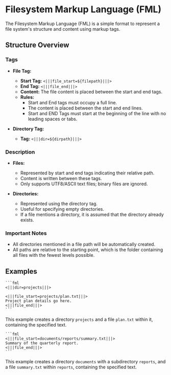 # Filesystem Markup Language (FML)

The Filesystem Markup Language (FML) is a simple format to represent a file system's structure and content using markup tags.

## Structure Overview

### Tags

- **File Tag:**
  - **Start Tag:** `<|||file_start=${filepath}|||>`
  - **End Tag:** `<|||file_end|||>`
  - **Content:** The file content is placed between the start and end tags.
  - **Rules:**
    - Start and End tags must occupy a full line.
    - The content is placed between the start and end lines.
    - Start and END Tags must start at the beginning of the line with no leading spaces or tabs.

- **Directory Tag:**
  - **Tag:** `<|||dir=${dirpath}|||>`

### Description

- **Files:**
  - Represented by start and end tags indicating their relative path.
  - Content is written between these tags.
  - Only supports UTF8/ASCII text files; binary files are ignored.

- **Directories:**
  - Represented using the directory tag.
  - Useful for specifying empty directories.
  - If a file mentions a directory, it is assumed that the directory already exists.

### Important Notes

- All directories mentioned in a file path will be automatically created.
- All paths are relative to the starting point, which is the folder containing all files with the fewest levels possible.

## Examples

    ```fml
    <|||dir=projects|||>

    <|||file_start=projects/plan.txt|||>
    Project plan details go here.
    <|||file_end|||>
    ```

This example creates a directory `projects` and a file `plan.txt` within it, containing the specified text.

    ```fml
    <|||file_start=documents/reports/summary.txt|||>
    Summary of the quarterly report.
    <|||file_end|||>
    ```

This example creates a directory `documents` with a subdirectory `reports`, and a file `summary.txt` within `reports`, containing the specified text.
